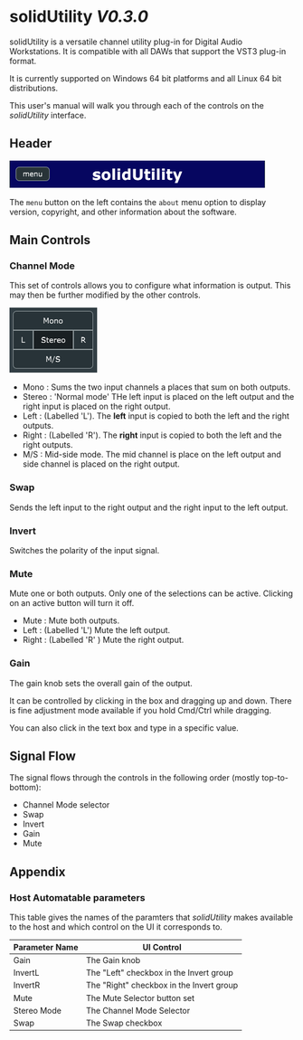 # solidUtility _V0.3.0_

solidUtility is a versatile channel utility plug-in for Digital Audio Workstations.
It is compatible with all DAWs that support the VST3 plug-in format.

It is currently supported on Windows 64 bit platforms and all Linux 64 bit distributions.

This user's manual will walk you through each of the controls on the _solidUtility_ interface.

## Header

![solidUtility's Header](utility-header.png)

The `menu` button on the left contains the `about` menu option to display
version, copyright, and other information about the software.

## Main Controls

### Channel Mode

This set of controls allows you to configure what information is output.
This may then be further modified by the other controls.

![solidUtility Channel Mode Selectors](stereo-mode.png)

- Mono : Sums the two input channels a places that sum on both outputs.
- Stereo : 'Normal mode' THe left input is placed on the left output and the 
  right input is placed on the right output.
- Left : (Labelled 'L'). The **left** input is copied to both the left and the right outputs.
- Right : (Labelled 'R'). The **right** input is copied to both the left and the right outputs.
- M/S : Mid-side mode. The mid channel is place on the left output and side channel is placed
  on the right output.

### Swap

Sends the left input to the right output and the right input to the left output.

### Invert

Switches the polarity of the input signal.

### Mute

Mute one or both outputs. Only one of the selections can be active.
Clicking on an active button will turn it off.

- Mute : Mute both outputs.
- Left : (Labelled 'L') Mute the left output.
- Right : (Labelled 'R' ) Mute the right output.

### Gain

The gain knob sets the overall gain of the output.

It can be controlled by clicking in the box and dragging up and down.
There is fine adjustment mode available if you hold Cmd/Ctrl while dragging.

You can also click in the text box and type in a specific value.

## Signal Flow

The signal flows through the controls in the following order (mostly top-to-bottom):

- Channel Mode selector
- Swap
- Invert
- Gain
- Mute

## Appendix

### Host Automatable parameters

This table gives the names of the paramters that _solidUtility_ makes available
to the host and which control on the UI it corresponds to.

|Parameter Name|UI Control|
|---|---|
|Gain| The Gain knob|
|InvertL| The "Left" checkbox in the Invert group|
|InvertR| The "Right" checkbox in the Invert group|
|Mute| The Mute Selector button set|
|Stereo Mode| The Channel Mode Selector|
|Swap| The Swap checkbox|

